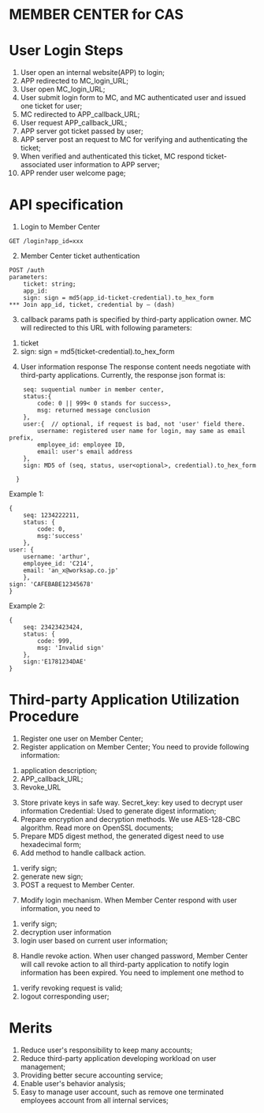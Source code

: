 # MEMBER CENTER for CAS
# User Login Steps
1. User open an internal website(APP) to login;
2. APP redirected to MC_login_URL;
3. User open MC_login_URL;
4. User submit login form to MC, and MC authenticated user and issued one ticket for user;
5. MC redirected to APP_callback_URL;
6. User request APP_callback_URL;
7. APP server got ticket passed by user;
8. APP server post an request to MC for verifying and authenticating the ticket;
9. When verified and authenticated this ticket, MC respond ticket-associated user information to APP server;
10. APP render user welcome page;

# API specification
1. Login to Member Center
```
GET /login?app_id=xxx
```
2. Member Center ticket authentication
```
POST /auth
parameters:
    ticket: string;
    app_id:
    sign: sign = md5(app_id-ticket-credential).to_hex_form
*** Join app_id, ticket, credential by – (dash)
```

3. callback params
path is specified by third-party application owner. MC will redirected to this URL with following parameters:
1) ticket
2) sign: sign = md5(ticket-credential).to_hex_form

4. User information response
The response content needs negotiate with third-party applications. Currently, the response json format is:
```{
    seq: suquential number in member center,
    status:{
        code: 0 || 999< 0 stands for success>,
        msg: returned message conclusion
    },
    user:{  // optional, if request is bad, not 'user' field there.
        username: registered user name for login, may same as email prefix,
        employee_id: employee ID,
        email: user's email address
    },
    sign: MD5 of (seq, status, user<optional>, credential).to_hex_form

  }
  ```
  Example 1:
  ```
  {
      seq: 1234222211,
      status: {
          code: 0,
          msg:'success'
      },
  user: {
      username: 'arthur',
      employee_id: 'C214',
      email: 'an_x@worksap.co.jp'
      },
  sign: 'CAFEBABE12345678'
  }
  ```

  Example 2:
  ```
  {
      seq: 23423423424,
      status: {
          code: 999,
          msg: 'Invalid sign'
      },
      sign:'E1781234DAE'
  }
  ```


# Third-party Application Utilization Procedure
  1. Register one user on Member Center;
  2. Register application on Member Center;
  You need to provide following information:
  1) application description;
  2) APP_callback_URL;
  3) Revoke_URL
  3. Store private keys in safe way.
  Secret_key: key used to decrypt user information
  Credential: Used to generate digest information;
  4. Prepare encryption and decryption methods. We use AES-128-CBC algorithm. Read more on OpenSSL documents;
  5. Prepare MD5 digest method, the generated digest need to use hexadecimal form;
  6. Add method to handle callback action.
  1) verify sign;
  2) generate new sign;
  3) POST a request to Member Center.
  7. Modify login mechanism. When Member Center respond with user information, you need to
  1) verify sign;
  2) decryption user information
  3) login user based on current user information;

  8. Handle revoke action. When user changed password, Member Center will call revoke action to all third-party application to notify login information has been expired. You need to implement one method to
  1) verify revoking request is valid;
  2) logout corresponding user;

# Merits
  1. Reduce user's responsibility to keep many accounts;
  2. Reduce third-party application developing workload on user management;
  3. Providing better secure accounting service;
  4. Enable user's behavior analysis;
  5. Easy to manage user account, such as remove one terminated employees account from all internal services;
